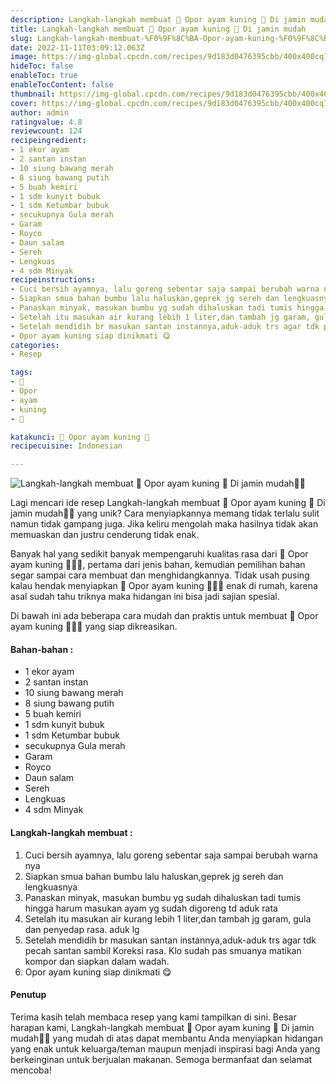 ```yaml
---
description: Langkah-langkah membuat 🌺 Opor ayam kuning 🌺 Di jamin mudah"
title: Langkah-langkah membuat 🌺 Opor ayam kuning 🌺 Di jamin mudah
slug: Langkah-langkah-membuat-%F0%9F%8C%BA-Opor-ayam-kuning-%F0%9F%8C%BA-Di-jamin-mudah
date: 2022-11-11T03:09:12.063Z
image: https://img-global.cpcdn.com/recipes/9d183d0476395cbb/400x400cq70/photo.jpg
hideToc: false
enableToc: true
enableTocContent: false
thumbnail: https://img-global.cpcdn.com/recipes/9d183d0476395cbb/400x400cq70/photo.jpg
cover: https://img-global.cpcdn.com/recipes/9d183d0476395cbb/400x400cq70/photo.jpg
author: admin
ratingvalue: 4.8
reviewcount: 124
recipeingredient:
- 1 ekor ayam
- 2 santan instan
- 10 siung bawang merah
- 8 siung bawang putih
- 5 buah kemiri
- 1 sdm kunyit bubuk
- 1 sdm Ketumbar bubuk
- secukupnya Gula merah
- Garam
- Royco
- Daun salam
- Sereh
- Lengkuas
- 4 sdm Minyak
recipeinstructions:
- Cuci bersih ayamnya, lalu goreng sebentar saja sampai berubah warna nya
- Siapkan smua bahan bumbu lalu haluskan,geprek jg sereh dan lengkuasnya
- Panaskan minyak, masukan bumbu yg sudah dihaluskan tadi tumis hingga harum masukan ayam yg sudah digoreng td aduk rata
- Setelah itu masukan air kurang lebih 1 liter,dan tambah jg garam, gula dan penyedap rasa. aduk lg
- Setelah mendidih br masukan santan instannya,aduk-aduk trs agar tdk pecah santan sambil Koreksi rasa. Klo sudah pas smuanya matikan kompor dan siapkan dalam wadah.
- Opor ayam kuning siap dinikmati 😋
categories:
- Resep

tags:
- 🌺
- Opor
- ayam
- kuning
- 🌺

katakunci: 🌺 Opor ayam kuning 🌺
recipecuisine: Indonesian

---
```


![Langkah-langkah membuat 🌺 Opor ayam kuning 🌺 Di jamin mudah👩‍🍳](https://img-global.cpcdn.com/recipes/9d183d0476395cbb/400x400cq70/photo.jpg)

Lagi mencari ide resep Langkah-langkah membuat 🌺 Opor ayam kuning 🌺 Di jamin mudah👩‍🍳 yang unik? Cara menyiapkannya memang tidak terlalu sulit namun tidak gampang juga. Jika keliru mengolah maka hasilnya tidak akan memuaskan dan justru cenderung tidak enak.

Banyak hal yang sedikit banyak mempengaruhi kualitas rasa dari 🌺 Opor ayam kuning 🌺👩‍🍳, pertama dari jenis bahan, kemudian pemilihan bahan segar sampai cara membuat dan menghidangkannya. Tidak usah pusing kalau hendak menyiapkan 🌺 Opor ayam kuning 🌺👩‍🍳 enak di rumah, karena asal sudah tahu triknya maka hidangan ini bisa jadi sajian spesial.

Di bawah ini ada beberapa cara mudah dan praktis untuk membuat 🌺 Opor ayam kuning 🌺👩‍🍳 yang siap dikreasikan.

<!--inarticleads1-->

#### Bahan-bahan :

- 1 ekor ayam
- 2 santan instan
- 10 siung bawang merah
- 8 siung bawang putih
- 5 buah kemiri
- 1 sdm kunyit bubuk
- 1 sdm Ketumbar bubuk
- secukupnya Gula merah
- Garam
- Royco
- Daun salam
- Sereh
- Lengkuas
- 4 sdm Minyak

<!--inarticleads2-->

#### Langkah-langkah membuat :

1. Cuci bersih ayamnya, lalu goreng sebentar saja sampai berubah warna nya
1. Siapkan smua bahan bumbu lalu haluskan,geprek jg sereh dan lengkuasnya
1. Panaskan minyak, masukan bumbu yg sudah dihaluskan tadi tumis hingga harum masukan ayam yg sudah digoreng td aduk rata
1. Setelah itu masukan air kurang lebih 1 liter,dan tambah jg garam, gula dan penyedap rasa. aduk lg
1. Setelah mendidih br masukan santan instannya,aduk-aduk trs agar tdk pecah santan sambil Koreksi rasa. Klo sudah pas smuanya matikan kompor dan siapkan dalam wadah.
1. Opor ayam kuning siap dinikmati 😋

#### Penutup

Terima kasih telah membaca resep yang kami tampilkan di sini. Besar harapan kami, Langkah-langkah membuat 🌺 Opor ayam kuning 🌺 Di jamin mudah👩‍🍳 yang mudah di atas dapat membantu Anda menyiapkan hidangan yang enak untuk keluarga/teman maupun menjadi inspirasi bagi Anda yang berkeinginan untuk berjualan makanan. Semoga bermanfaat dan selamat mencoba!